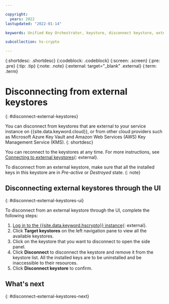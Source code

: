 ```yaml
---

copyright:
  years: 2022
lastupdated: "2022-01-14"

keywords: Unified Key Orchestrator, keystore, disconnect keystore, external keystore

subcollection: hs-crypto

---
```


{:shortdesc: .shortdesc}
{:codeblock: .codeblock}
{:screen: .screen}
{:pre: .pre}
{:tip: .tip}
{:note: .note}
{:external: target="_blank" .external}
{:term: .term}


# Disconnecting from external keystores
{: #disconnect-external-keystores}

You can disconnect from keystores that are external to your service instance on {{site.data.keyword.cloud}}, or from other cloud providers such as Microsoft Azure Key Vault and Amazon Web Services (AWS) Key Management Service (KMS). 
{: shortdesc}

You can reconnect to the keystores at any time. For more instructions, see [Connecting to external keystores](/docs/hs-crypto?topic=hs-crypto-connect-external-keystores){: external}.

To disconnect from an external keystore, make sure that all the installed keys in this keystore are in _Pre-active_ or _Destroyed_ state.
{: note}


## Disconnecting external keystores through the UI
{: #disconnect-external-keystores-ui}

To disconnect from an external keystore through the UI, complete the following steps:

1. [Log in to the {{site.data.keyword.hscrypto}} instance](https://cloud.ibm.com/login){: external}.
2. Click **Target keystores** on the left navigation pane to view all the available keystores.
3. Click on the keystore that you want to disconnect to open the side panel.
4. Click **Disconnect** to disconnect the keystore and remove it from the keystore list. All the installed keys are to be uninstalled and be inaccessible to their resources.
5. Click **Disconnect keystore** to confirm.



## What's next
{: #disconnect-external-keystores-next}


  


